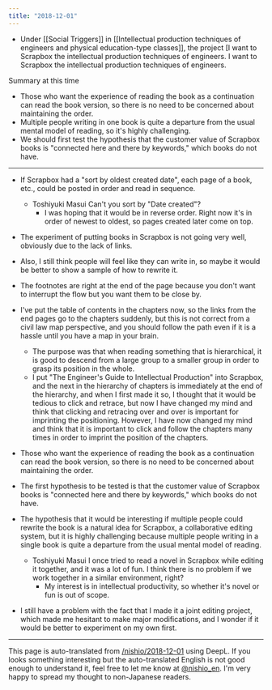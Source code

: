 ```yaml
---
title: "2018-12-01"
---
```


- Under [[Social Triggers]] in [[Intellectual production techniques of engineers and physical education-type classes]], the project [I want to Scrapbox the intellectual production techniques of engineers. I want to Scrapbox the intellectual production techniques of engineers.

Summary at this time
- Those who want the experience of reading the book as a continuation can read the book version, so there is no need to be concerned about maintaining the order.
- Multiple people writing in one book is quite a departure from the usual mental model of reading, so it's highly challenging.
- We should first test the hypothesis that the customer value of Scrapbox books is "connected here and there by keywords," which books do not have.

-----
- If Scrapbox had a "sort by oldest created date", each page of a book, etc., could be posted in order and read in sequence.
    - Toshiyuki Masui Can't you sort by "Date created"?
        - I was hoping that it would be in reverse order. Right now it's in order of newest to oldest, so pages created later come on top.

- The experiment of putting books in Scrapbox is not going very well, obviously due to the lack of links.

- Also, I still think people will feel like they can write in, so maybe it would be better to show a sample of how to rewrite it.

- The footnotes are right at the end of the page because you don't want to interrupt the flow but you want them to be close by.

- I've put the table of contents in the chapters now, so the links from the end pages go to the chapters suddenly, but this is not correct from a civil law map perspective, and you should follow the path even if it is a hassle until you have a map in your brain.
    - The purpose was that when reading something that is hierarchical, it is good to descend from a large group to a smaller group in order to grasp its position in the whole.
    - I put "The Engineer's Guide to Intellectual Production" into Scrapbox, and the next in the hierarchy of chapters is immediately at the end of the hierarchy, and when I first made it so, I thought that it would be tedious to click and retrace, but now I have changed my mind and think that clicking and retracing over and over is important for imprinting the positioning. However, I have now changed my mind and think that it is important to click and follow the chapters many times in order to imprint the position of the chapters.

- Those who want the experience of reading the book as a continuation can read the book version, so there is no need to be concerned about maintaining the order.

- The first hypothesis to be tested is that the customer value of Scrapbox books is "connected here and there by keywords," which books do not have.

- The hypothesis that it would be interesting if multiple people could rewrite the book is a natural idea for Scrapbox, a collaborative editing system, but it is highly challenging because multiple people writing in a single book is quite a departure from the usual mental model of reading.
    - Toshiyuki Masui I once tried to read a novel in Scrapbox while editing it together, and it was a lot of fun. I think there is no problem if we work together in a similar environment, right?
        - My interest is in intellectual productivity, so whether it's novel or fun is out of scope.

- I still have a problem with the fact that I made it a joint editing project, which made me hesitant to make major modifications, and I wonder if it would be better to experiment on my own first.



---
This page is auto-translated from [/nishio/2018-12-01](https://scrapbox.io/nishio/2018-12-01) using DeepL. If you looks something interesting but the auto-translated English is not good enough to understand it, feel free to let me know at [@nishio_en](https://twitter.com/nishio_en). I'm very happy to spread my thought to non-Japanese readers.